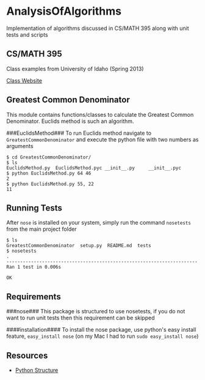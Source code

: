 AnalysisOfAlgorithms
====================

Implementation of algorithms discussed in CS/MATH 395 along with unit tests and scripts

CS/MATH 395
--------
Class examples from University of Idaho  (Spring 2013)

[Class Website](http://marvin.cs.uidaho.edu/Teaching/CS395/index.html)

Greatest Common Denominator
--------------
This module contains functions/classes to calculate the Greatest Common Denominator. Euclids method is such an algorithm.

###EuclidsMethod###
To run Euclids method navigate to `GreatestCommonDenominator` and execute the python file with two numbers as arguments
```
$ cd GreatestCommonDenominator/
$ ls
EuclidsMethod.py  EuclidsMethod.pyc	__init__.py		__init__.pyc
$ python EuclidsMethod.py 64 46
2
$ python EuclidsMethod.py 55, 22
11

```

Running Tests
-------------
After `nose` is installed on your system, simply run the command `nosetests` from the main project folder

```
$ ls
GreatestCommonDenominator  setup.py  README.md  tests
$ nosetests
.
----------------------------------------------------------------------
Ran 1 test in 0.006s

OK

```

Requirements
-----------

###nose###
This package is structured to use nosetests, if you do not want to run unit tests then this requirement can be skipped

####installation####
To install the nose package, use python's easy install feature, `easy_install nose` (on my Mac I had to run `sudo easy_install nose`)

Resources
-----------
- [Python Structure](http://learnpythonthehardway.org/book/ex46.html)
